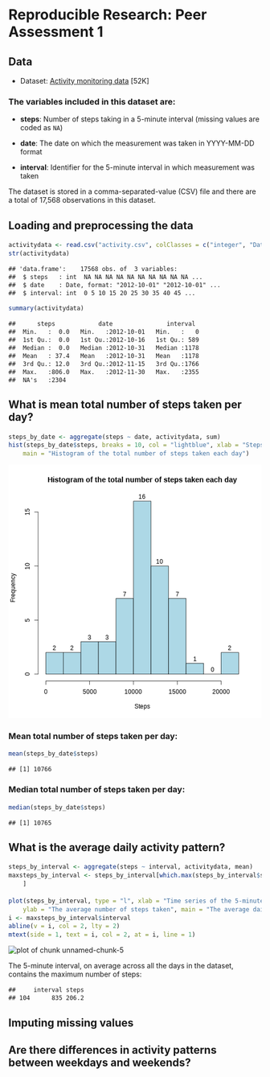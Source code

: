 # Reproducible Research: Peer Assessment 1

## Data
 
* Dataset: [Activity monitoring data](https://d396qusza40orc.cloudfront.net/repdata%2Fdata%2Factivity.zip) [52K]

### The variables included in this dataset are:

* **steps**: Number of steps taking in a 5-minute interval (missing
    values are coded as `NA`)

* **date**: The date on which the measurement was taken in YYYY-MM-DD
    format

* **interval**: Identifier for the 5-minute interval in which
    measurement was taken

The dataset is stored in a comma-separated-value (CSV) file and there
are a total of 17,568 observations in this dataset.

## Loading and preprocessing the data

```r
activitydata <- read.csv("activity.csv", colClasses = c("integer", "Date", "integer"))
str(activitydata)
```

```
## 'data.frame':	17568 obs. of  3 variables:
##  $ steps   : int  NA NA NA NA NA NA NA NA NA NA ...
##  $ date    : Date, format: "2012-10-01" "2012-10-01" ...
##  $ interval: int  0 5 10 15 20 25 30 35 40 45 ...
```

```r
summary(activitydata)
```

```
##      steps            date               interval   
##  Min.   :  0.0   Min.   :2012-10-01   Min.   :   0  
##  1st Qu.:  0.0   1st Qu.:2012-10-16   1st Qu.: 589  
##  Median :  0.0   Median :2012-10-31   Median :1178  
##  Mean   : 37.4   Mean   :2012-10-31   Mean   :1178  
##  3rd Qu.: 12.0   3rd Qu.:2012-11-15   3rd Qu.:1766  
##  Max.   :806.0   Max.   :2012-11-30   Max.   :2355  
##  NA's   :2304
```


## What is mean total number of steps taken per day?

```r
steps_by_date <- aggregate(steps ~ date, activitydata, sum)
hist(steps_by_date$steps, breaks = 10, col = "lightblue", xlab = "Steps", labels = TRUE, 
    main = "Histogram of the total number of steps taken each day")
```

![plot of chunk unnamed-chunk-2](figure/unnamed-chunk-2.png) 


### Mean total number of steps taken per day:

```r
mean(steps_by_date$steps)
```

```
## [1] 10766
```


### Median total number of steps taken per day:

```r
median(steps_by_date$steps)
```

```
## [1] 10765
```


## What is the average daily activity pattern?


```r
steps_by_interval <- aggregate(steps ~ interval, activitydata, mean)
maxsteps_by_interval <- steps_by_interval[which.max(steps_by_interval$steps), 
    ]

plot(steps_by_interval, type = "l", xlab = "Time series of the 5-minute interval", 
    ylab = "The average number of steps taken", main = "The average daily activity pattern")
i <- maxsteps_by_interval$interval
abline(v = i, col = 2, lty = 2)
mtext(side = 1, text = i, col = 2, at = i, line = 1)
```

![plot of chunk unnamed-chunk-5](figure/unnamed-chunk-5.png) 


The 5-minute interval, on average across all the days in the dataset, contains the maximum number of steps:

```
##     interval steps
## 104      835 206.2
```


## Imputing missing values



## Are there differences in activity patterns between weekdays and weekends?
